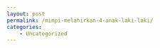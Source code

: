 ```yaml
---
layout: post
permalink: /mimpi-melahirkan-4-anak-laki-laki/
categories:
    - Uncategorized
---
```


